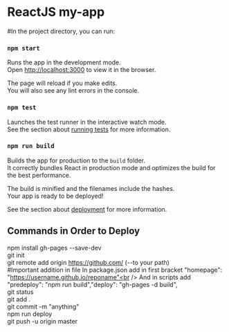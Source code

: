 # ReactJS my-app
#In the project directory, you can run:

### `npm start`

Runs the app in the development mode.<br />
Open [http://localhost:3000](http://localhost:3000) to view it in the browser.

The page will reload if you make edits.<br />
You will also see any lint errors in the console.

### `npm test`

Launches the test runner in the interactive watch mode.<br />
See the section about [running tests](https://facebook.github.io/create-react-app/docs/running-tests) for more information.

### `npm run build`

Builds the app for production to the `build` folder.<br />
It correctly bundles React in production mode and optimizes the build for the best performance.

The build is minified and the filenames include the hashes.<br />
Your app is ready to be deployed!

See the section about [deployment](https://facebook.github.io/create-react-app/docs/deployment) for more information.

## Commands in Order to Deploy
npm install gh-pages --save-dev<br />
git init <br />
git remote add origin https://github.com/  (--to your path)<br />
#Important addition in file 
In package.json add in first bracket "homepage": "https://username.github.io/reponame"<br />
And in scripts add "predeploy": "npm run build","deploy": "gh-pages -d build",<br />
git status<br />
git add .<br />
git commit -m "anything"<br />
npm run deploy<br />
git push -u origin master<br />
